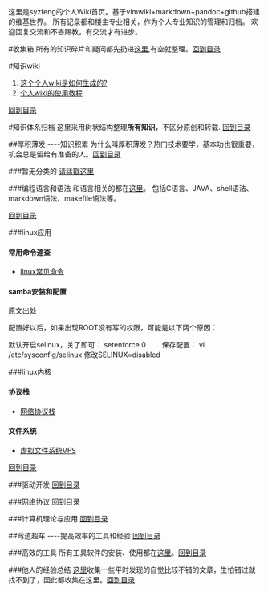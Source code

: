 <!---title:syzfeng维基世界-->
  

这里是syzfeng的个人Wiki首页。基于vimwiki+markdown+pandoc+github搭建的维基世界。
所有记录都和楼主专业相关，作为个人专业知识的管理和归档。
欢迎回复交流和不吝赐教，有交流才有进步。

#收集箱
所有的知识碎片和疑问都先扔进[这里](wiki/dropbox/dropbox.html),有空就整理。[回到目录](index.html)

#知识wiki

1. [这个个人wiki是如何生成的?](knowledge_wiki/how_to_build_free_wiki_web.html)
1. [个人wiki的使用教程](wiki/knowledge_wiki/how_to_use_wiki.html) 

[回到目录](index.html)

#知识体系归档
这里采用树状结构整理**所有知识**，不区分原创和转载. [回到目录](index.html)

##厚积薄发 ----知识积累
为什么叫厚积薄发？热门技术要学，基本功也很重要，机会总是留给有准备的人。[回到目录](index.html)

###暂无分类的
[请猛戳这里](wiki/knowledge_etc.html)

###编程语言和语法
和语言相关的都在[这里](wiki/prog/navigation.html)。
    包括C语言、JAVA、shell语法、markdown语法、makefile语法等。

[回到目录](index.html)

###linux应用

#### 常用命令速查

* [linux常见命令](wiki/linux/top_cmd.html)

#### samba安装和配置
  
[原文出处](http://blog.csdn.net/xxuanwan/article/details/2891523)

配置好以后，如果出现ROOT没有写的权限，可能是以下两个原因：

默认开启selinux，关了即可：
    setenforce 0　　
保存配置：
    vi /etc/sysconfig/selinux
    修改SELINUX=disabled


###linux内核

#### 协议栈

* [网络协议栈](wiki/linux-kernel/protocol.html)

#### 文件系统

* [虚拟文件系统VFS](wiki/linux-kernel/vfs.html)

[回到目录](index.html)

###驱动开发
[回到目录](index.html)

###网络协议
[回到目录](index.html)

###计算机理论与应用
[回到目录](index.html)

##弯道超车 ----提高效率的工具和经验
[回到目录](index.html)

###高效的工具
所有工具软件的安装、使用都在[这里](wiki/tools/navigation.html)。[回到目录](index.html)

###他人的经验总结
[这里](wiki/good_article/navigation.html)收集一些平时发现的自觉比较不错的文章，生怕错过就找不到了，因此都收集在这里。[回到目录](index.html)


